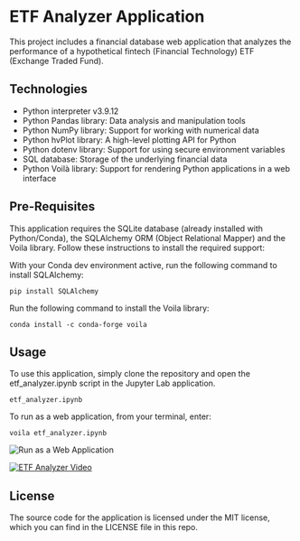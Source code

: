 # ETF Analyzer Application

This project includes a financial database web application that analyzes the performance of a hypothetical fintech (Financial Technology) ETF (Exchange Traded Fund).

## Technologies

* Python interpreter v3.9.12
* Python Pandas library: Data analysis and manipulation tools
* Python NumPy library: Support for working with numerical data
* Python hvPlot library: A high-level plotting API for Python
* Python dotenv library: Support for using secure environment variables
* SQL database: Storage of the underlying financial data
* Python Voilà library: Support for rendering Python applications in a web interface

## Pre-Requisites

This application requires the SQLite database (already installed with Python/Conda), the SQLAlchemy ORM (Object Relational Mapper) and the Voila library. Follow these instructions to install the required support:

With your Conda dev environment active, run the following command to install SQLAlchemy:

```pip install SQLAlchemy```

Run the following command to install the Voila library:

```conda install -c conda-forge voila```

## Usage
To use this application, simply clone the repository and open the etf_analyzer.ipynb script in the Jupyter Lab application.

```etf_analyzer.ipynb```

To run as a web application, from your terminal, enter:

```voila etf_analyzer.ipynb```

![Run as a Web Application](images/voila.jpg)


[![ETF Analyzer Video](https://img.youtube.com/vi/YOUTUBE_VIDEO_ID_HERE/0.jpg)](https://www.youtube.com/watch?v=YOUTUBE_VIDEO_ID_HERE)

## License

The source code for the application is licensed under the MIT license, which you can find in the LICENSE file in this repo.
